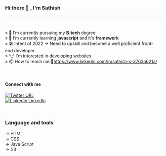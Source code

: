 ### Hi there 👋 , I'm Sathish

<hr/>
<br/>

» 🔭 I’m currently pursuing my **B.tech** degree <br />
» 🌱 I’m currently learning **javascript** and it's **framework** <br />
» 🛠️ Intent of 2022 → Need to upskill and become a well proficient front-end developer <br />
» ^_^ I'm interested in developing websites  <br />
» 📫 How to reach me:🔗https://www.linkedin.com/in/sathish-s-3763a621a/ <br />

<br/>

#### Connect with me
[![Twitter URL](https://img.shields.io/twitter/url/https/twitter.com/bukotsunikki.svg?style=social&label=Twitter)](https://twitter.com/Sathish73324058)<br/>
[![Linkedin](https://i.stack.imgur.com/gVE0j.png) LinkedIn](https://www.linkedin.com/in/sathish-s-3763a621a/)

<br/>

### Language and tools

→ HTML<br/>
→ CSS<br/>
→ Java Script<br/>
→ Git
